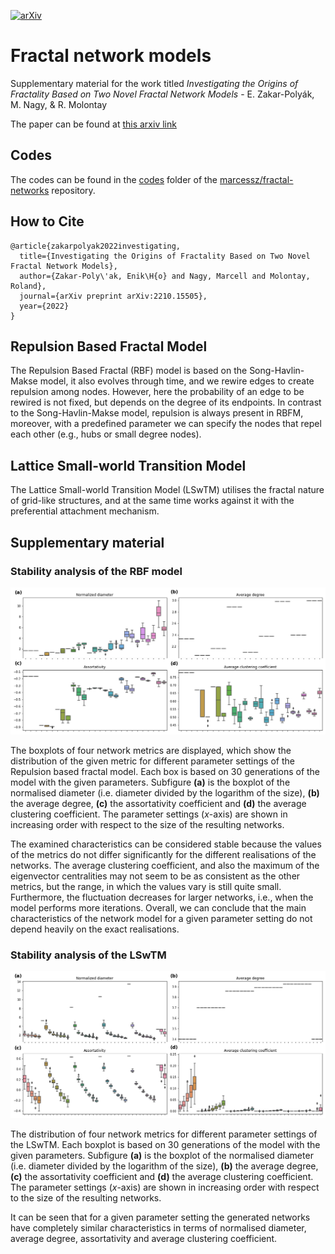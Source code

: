 [![arXiv](https://img.shields.io/badge/arXiv-2210.15505-b31b1b.svg?style=flat)](https://arxiv.org/abs/2210.15505)

# Fractal network models
Supplementary material for the work titled *Investigating the Origins of Fractality Based on Two Novel Fractal Network Models* - E. Zakar-Polyák, M. Nagy, & R. Molontay

The paper can be found at [this arxiv link](https://arxiv.org/abs/2210.15505)

## Codes

The codes can be found in the [codes](https://github.com/marcessz/fractal-networks/tree/main/codes) folder of the [marcessz/fractal-networks](https://github.com/marcessz/fractal-networks/) repository.

## How to Cite
```
@article{zakarpolyak2022investigating,
  title={Investigating the Origins of Fractality Based on Two Novel Fractal Network Models},
  author={Zakar-Poly\'ak, Enik\H{o} and Nagy, Marcell and Molontay, Roland},
  journal={arXiv preprint arXiv:2210.15505},
  year={2022}
}
```


## Repulsion Based Fractal Model

The Repulsion Based Fractal (RBF) model is based on the Song-Havlin-Makse model, it also evolves through time, and we rewire edges to create repulsion among nodes. However, here the probability of an edge to be rewired is not fixed, but depends on the degree of its endpoints. In contrast to the Song-Havlin-Makse model, repulsion is always present in RBFM, moreover, with a predefined parameter we can specify the nodes that repel each other (e.g., hubs or small degree nodes).

## Lattice Small-world Transition Model

The Lattice Small-world Transition Model (LSwTM) utilises the fractal nature of grid-like structures, and at the same time works against it with the preferential attachment mechanism.




## Supplementary material

### Stability analysis of the RBF model

![Stability analysis of the RBFM](https://github.com/marcessz/fractal-network-models/blob/main/figures/RBFM_stability.png)

The boxplots of four network metrics are displayed, which show the distribution of the given metric for different parameter settings of the Repulsion based fractal model. Each box is based on 30 generations of the model with the given parameters. Subfigure **(a)** is the boxplot of the normalised diameter (i.e. diameter divided by the logarithm of the size), **(b)** the average degree, **(c)**  the assortativity coefficient and **(d)** the average clustering coefficient. The parameter settings (*x*-axis) are shown in increasing order with respect to the size of the resulting networks.

The examined characteristics can be considered stable because the values of the metrics do not differ significantly for the different realisations of the networks. The average clustering coefficient, and also the maximum of the eigenvector centralities may not seem to be as consistent as the other metrics, but the range, in which the values vary is still quite small. Furthermore, the fluctuation decreases for larger networks, i.e., when the model performs more iterations. Overall, we can conclude that the main characteristics of the network model for a given parameter setting do not depend heavily on the exact realisations.

### Stability analysis of the LSwTM
![Stability analysis of the LSwTM](https://github.com/marcessz/fractal-network-models/blob/main/figures/LSwTM_stability.png)

The distribution of four network metrics for different parameter settings of the LSwTM. Each boxplot is based on 30 generations of the model with the given parameters. Subfigure **(a)** is the boxplot of the normalised diameter (i.e. diameter divided by the logarithm of the size), **(b)** the average degree, **(c)** the assortativity coefficient and **(d)** the average clustering coefficient. The parameter settings (*x*-axis) are shown in increasing order with respect to the size of the resulting networks.

It can be seen that for a given parameter setting the generated networks have completely similar characteristics in terms of normalised diameter, average degree, assortativity and average clustering coefficient.
